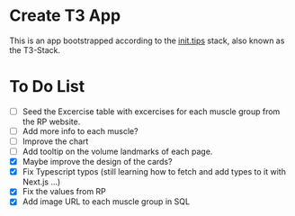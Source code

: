 # Create T3 App

This is an app bootstrapped according to the [init.tips](https://init.tips) stack, also known as the T3-Stack.

# To Do List

- [ ] Seed the Excercise table with excercises for each muscle group from the RP website.
- [ ] Add more info to each muscle?
- [ ] Improve the chart
- [ ] Add tooltip on the volume landmarks of each page.
- [x] Maybe improve the design of the cards?
- [x] Fix Typescript typos (still learning how to fetch and add types to it with Next.js ...)
- [x] Fix the values from RP
- [x] Add image URL to each muscle group in SQL
